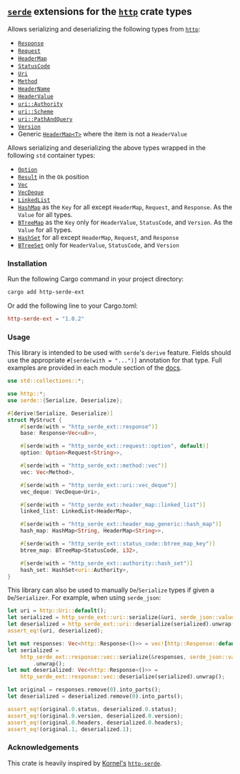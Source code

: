 ## [`serde`](https://github.com/serde-rs/serde) extensions for the [`http`](https://github.com/hyperium/http) crate types

Allows serializing and deserializing the following types from [`http`](https://github.com/hyperium/http):

- [`Response`](https://docs.rs/http-serde-ext/1.0.2/http_serde_ext/response)
- [`Request`](https://docs.rs/http-serde-ext/1.0.2/http_serde_ext/request)
- [`HeaderMap`](https://docs.rs/http-serde-ext/1.0.2/http_serde_ext/header_map)
- [`StatusCode`](https://docs.rs/http-serde-ext/1.0.2/http_serde_ext/status_code)
- [`Uri`](https://docs.rs/http-serde-ext/1.0.2/http_serde_ext/uri)
- [`Method`](https://docs.rs/http-serde-ext/1.0.2/http_serde_ext/method)
- [`HeaderName`](https://docs.rs/http-serde-ext/1.0.2/http_serde_ext/header_name)
- [`HeaderValue`](https://docs.rs/http-serde-ext/1.0.2/http_serde_ext/header_value)
- [`uri::Authority`](https://docs.rs/http-serde-ext/1.0.2/http_serde_ext/authority)
- [`uri::Scheme`](https://docs.rs/http-serde-ext/1.0.2/http_serde_ext/scheme)
- [`uri::PathAndQuery`](https://docs.rs/http-serde-ext/1.0.2/http_serde_ext/path_and_query)
- [`Version`](https://docs.rs/http-serde-ext/1.0.2/http_serde_ext/version)
- Generic [`HeaderMap<T>`](https://docs.rs/http-serde-ext/1.0.2/http_serde_ext/header_map_generic) where the item is not a `HeaderValue`

Allows serializing and deserializing the above types wrapped in the following `std` container types:

- [`Option`](https://doc.rust-lang.org/std/option/enum.Option.html)
- [`Result`](https://doc.rust-lang.org/std/result/enum.Result.html) in the `Ok` position
- [`Vec`](https://doc.rust-lang.org/std/vec/struct.Vec.html)
- [`VecDeque`](https://doc.rust-lang.org/std/collections/struct.VecDeque.html)
- [`LinkedList`](https://doc.rust-lang.org/std/collections/struct.LinkedList.html)
- [`HashMap`](https://doc.rust-lang.org/std/collections/hash_map/struct.HashMap.html) as the `Key` for all except `HeaderMap`, `Request`, and `Response`. As the `Value` for all types.
- [`BTreeMap`](https://doc.rust-lang.org/std/collections/struct.BTreeMap.html) as the `Key` only for `HeaderValue`, `StatusCode`, and `Version`. As the `Value` for all types.
- [`HashSet`](https://doc.rust-lang.org/std/collections/struct.HashSet.html) for all except `HeaderMap`, `Request`, and `Response`
- [`BTreeSet`](https://doc.rust-lang.org/std/collections/struct.BTreeSet.html) only for `HeaderValue`, `StatusCode`, and `Version`

### Installation

Run the following Cargo command in your project directory:

```bash
cargo add http-serde-ext
```

Or add the following line to your Cargo.toml:

```toml
http-serde-ext = "1.0.2"
```

### Usage

This library is intended to be used with `serde`'s `derive` feature.
Fields should use the appropriate `#[serde(with = "...")]` annotation for that
type. Full examples are provided in each module section of the [docs](https://docs.rs/http-serde-ext/1.0.2/http_serde_ext).

```rust
use std::collections::*;

use http::*;
use serde::{Serialize, Deserialize};

#[derive(Serialize, Deserialize)]
struct MyStruct {
    #[serde(with = "http_serde_ext::response")]
    base: Response<Vec<u8>>,

    #[serde(with = "http_serde_ext::request::option", default)]
    option: Option<Request<String>>,

    #[serde(with = "http_serde_ext::method::vec")]
    vec: Vec<Method>,

    #[serde(with = "http_serde_ext::uri::vec_deque")]
    vec_deque: VecDeque<Uri>,

    #[serde(with = "http_serde_ext::header_map::linked_list")]
    linked_list: LinkedList<HeaderMap>,

    #[serde(with = "http_serde_ext::header_map_generic::hash_map")]
    hash_map: HashMap<String, HeaderMap<String>>,

    #[serde(with = "http_serde_ext::status_code::btree_map_key")]
    btree_map: BTreeMap<StatusCode, i32>,

    #[serde(with = "http_serde_ext::authority::hash_set")]
    hash_set: HashSet<uri::Authority>,
}
```

This library can also be used to manually `De`/`Serialize` types if given a
`De`/`Serializer`. For example, when using `serde_json`:

```rust
let uri = http::Uri::default();
let serialized = http_serde_ext::uri::serialize(&uri, serde_json::value::Serializer).unwrap();
let deserialized = http_serde_ext::uri::deserialize(serialized).unwrap();
assert_eq!(uri, deserialized);

let mut responses: Vec<http::Response<()>> = vec![http::Response::default()];
let serialized =
    http_serde_ext::response::vec::serialize(&responses, serde_json::value::Serializer)
        .unwrap();
let mut deserialized: Vec<http::Response<()>> =
    http_serde_ext::response::vec::deserialize(serialized).unwrap();

let original = responses.remove(0).into_parts();
let deserialized = deserialized.remove(0).into_parts();

assert_eq!(original.0.status, deserialized.0.status);
assert_eq!(original.0.version, deserialized.0.version);
assert_eq!(original.0.headers, deserialized.0.headers);
assert_eq!(original.1, deserialized.1);
```

### Acknowledgements

This crate is heavily inspired by [Kornel's](https://github.com/kornelski) [`http-serde`](https://crates.io/crates/http-serde).
